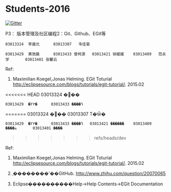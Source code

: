 
  
# Students-2016

[![Gitter](https://badges.gitter.im/Py03013052/Students2016.svg)](https://gitter.im/Py03013052/Students2016?utm_source=badge&utm_medium=badge&utm_campaign=pr-badge)

P3： 版本管理及社区编程2：Git、Github、EGit等 

	03013324  李晨光      03013307   韦佳菊
	
	03013429  黄驰晨      03013433 曾柯源   03013421 徐媛媛    03013409   范永学       03013401 张馨云

Ref: 
	
1. Maximilian Koegel,Jonas Helming. EGit Toturial http://eclipsesource.com/blogs/tutorials/egit-tutorial/. 2015.02

<<<<<<< HEAD
	03013324  ���
	
	03013429  �Ƴ۳�      03013433 ����Դ
=======
	03013324  ���   03013307 Τ�Ѿ�
	
	03013429  �Ƴ۳�      03013433 ����Դ   03013421 ������    03013409   ����ѧ       03013401 ��ܰ��
>>>>>>> refs/heads/dev

Ref: 
	
1. Maximilian Koegel,Jonas Helming. EGit Toturial http://eclipsesource.com/blogs/tutorials/egit-tutorial/. 2015.02

2. ֪��������ʹ��GitHub. http://www.zhihu.com/question/20070065

3. Eclipse����������Help->Help Contents->EGit Documentation

  

